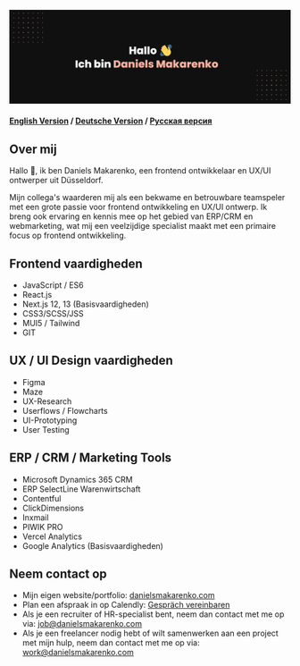 [![Daniels Makarenko's GitHub Banner](daniels-makarenko_git.png)]([https://braydoncoyer.dev](https://www.daniels-makarenko.com/))

#### [English Version](https://github.com/danielsmak/danielsmak/blob/main/danielsmakarenko_en.md) / [Deutsche Version](https://github.com/danielsmak/danielsmak/blob/main/readme.md) / [Русская версия](https://github.com/danielsmak/danielsmak/blob/main/danielsmakarenko_ru.md)



## Over mij


Hallo 👋, ik ben Daniels Makarenko, een frontend ontwikkelaar en UX/UI ontwerper uit Düsseldorf.

Mijn collega's waarderen mij als een bekwame en betrouwbare teamspeler met een grote passie voor frontend ontwikkeling en UX/UI ontwerp. Ik breng ook ervaring en kennis mee op het gebied van ERP/CRM en webmarketing, wat mij een veelzijdige specialist maakt met een primaire focus op frontend ontwikkeling.

## Frontend vaardigheden

- JavaScript / ES6
- React.js
- Next.js 12, 13 (Basisvaardigheden)
- CSS3/SCSS/JSS
- MUI5 / Tailwind
- GIT

## UX / UI Design vaardigheden

- Figma
- Maze
- UX-Research 
- Userflows / Flowcharts
- UI-Prototyping
- User Testing

## ERP / CRM / Marketing Tools

- Microsoft Dynamics 365 CRM 
- ERP SelectLine Warenwirtschaft 
- Contentful
- ClickDimensions 
- Inxmail
- PIWIK PRO 
- Vercel Analytics 
- Google Analytics  (Basisvaardigheden)

## Neem contact op

- Mijn eigen website/portfolio: [danielsmakarenko.com](https://www.daniels-makarenko.com/ "danielsmakarenko.com") 
- Plan een afspraak in op Calendly: [Gespräch vereinbaren](https://calendly.com/danielsmakarenko/ "Plan een afspraak")
- Als je een recruiter of HR-specialist bent, neem dan contact met me op via: [job@danielsmakarenko.com](mailto:job@danielsmakarenko.com)
- Als je een freelancer nodig hebt of wilt samenwerken aan een project met mijn hulp, neem dan contact met me op via: [work@danielsmakarenko.com](mailto:work@danielsmakarenko.com)